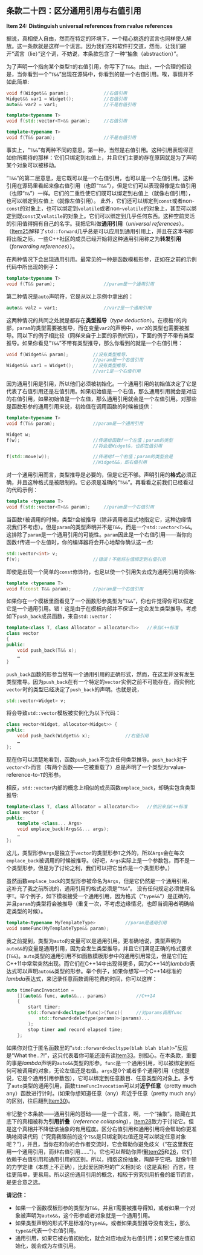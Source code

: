 ## 条款二十四：区分通用引用与右值引用

**Item 24: Distinguish universal references from rvalue references**

据说，真相使人自由，然而在特定的环境下，一个精心挑选的谎言也同样使人解放。这一条款就是这样一个谎言。因为我们在和软件打交道，然而，让我们避开“谎言（lie）”这个词，不妨说，本条款包含了一种“抽象（abstraction）”。

为了声明一个指向某个类型`T`的右值引用，你写下了`T&&`。由此，一个合理的假设是，当你看到一个“`T&&`”出现在源码中，你看到的是一个右值引用。唉，事情并不如此简单:

```cpp
void f(Widget&& param);             //右值引用
Widget&& var1 = Widget();           //右值引用
auto&& var2 = var1;                 //不是右值引用

template<typename T>
void f(std::vector<T>&& param);     //右值引用

template<typename T>
void f(T&& param);                  //不是右值引用
```

事实上，“`T&&`”有两种不同的意思。第一种，当然是右值引用。这种引用表现得正如你所期待的那样：它们只绑定到右值上，并且它们主要的存在原因就是为了声明某个对象可以被移动。

“`T&&`”的第二层意思，是它既可以是一个右值引用，也可以是一个左值引用。这种引用在源码里看起来像右值引用（也即“`T&&`”），但是它们可以表现得像是左值引用（也即“`T&`”）一样。它们的二重性使它们既可以绑定到右值上（就像右值引用），也可以绑定到左值上（就像左值引用）。 此外，它们还可以绑定到`const`或者non-`const`的对象上，也可以绑定到`volatile`或者non-`volatile`的对象上，甚至可以绑定到既`const`又`volatile`的对象上。它们可以绑定到几乎任何东西。这种空前灵活的引用值得拥有自己的名字。我把它叫做**通用引用**（*universal references*）。（[Item25](https://github.com/kelthuzadx/EffectiveModernCppChinese/blob/master/5.RRefMovSemPerfForw/item25.md)解释了`std::forward`几乎总是可以应用到通用引用上，并且在这本书即将出版之际，一些C++社区的成员已经开始将这种通用引用称之为**转发引用**（*forwarding references*））。

在两种情况下会出现通用引用。最常见的一种是函数模板形参，正如在之前的示例代码中所出现的例子：

```cpp
template<typename T>
void f(T&& param);                  //param是一个通用引用
```

第二种情况是`auto`声明符，它是从以上示例中拿出的：

```cpp
auto&& val2 = var1;                 //var2是一个通用引用
```

这两种情况的共同之处就是都存在**类型推导**（*type deduction*）。在模板`f`的内部，`param`的类型需要被推导，而在变量`var2`的声明中，`var2`的类型也需要被推导。同以下的例子相比较（同样来自于上面的示例代码），下面的例子不带有类型推导。如果你看见“`T&&`”不带有类型推导，那么你看到的就是一个右值引用：

```cpp
void f(Widget&& param);         //没有类型推导，
                                //param是一个右值引用
Widget&& var1 = Widget();       //没有类型推导，
                                //var1是一个右值引用
```

因为通用引用是引用，所以他们必须被初始化。一个通用引用的初始值决定了它是代表了右值引用还是左值引用。如果初始值是一个右值，那么通用引用就会是对应的右值引用，如果初始值是一个左值，那么通用引用就会是一个左值引用。对那些是函数形参的通用引用来说，初始值在调用函数的时候被提供：

```cpp
template<typename T>
void f(T&& param);              //param是一个通用引用

Widget w;
f(w);                           //传递给函数f一个左值；param的类型
                                //将会是Widget&，也即左值引用

f(std::move(w));                //传递给f一个右值；param的类型会是
                                //Widget&&，即右值引用
```

对一个通用引用而言，类型推导是必要的，但是它还不够。声明引用的**格式**必须正确，并且这种格式是被限制的。它必须是准确的“`T&&`”。再看看之前我们已经看过的代码示例：

```cpp
template <typename T>
void f(std::vector<T>&& param);     //param是一个右值引用
```

当函数`f`被调用的时候，类型`T`会被推导（除非调用者显式地指定它，这种边缘情况我们不考虑）。但是`param`的类型声明并不是`T&&`，而是一个`std::vector<T>&&`。这排除了`param`是一个通用引用的可能性。`param`因此是一个右值引用——当你向函数`f`传递一个左值时，你的编译器将会开心地帮你确认这一点:

```cpp
std::vector<int> v;
f(v);                           //错误！不能将左值绑定到右值引用
```

即使是出现一个简单的`const`修饰符，也足以使一个引用失去成为通用引用的资格:

```cpp
template <typename T>
void f(const T&& param);        //param是一个右值引用
```
如果你在一个模板里面看见了一个函数形参类型为“`T&&`”，你也许觉得你可以假定它是一个通用引用。错！这是由于在模板内部并不保证一定会发生类型推导。考虑如下`push_back`成员函数，来自`std::vector`：

```cpp
template<class T, class Allocator = allocator<T>>   //来自C++标准
class vector
{
public:
    void push_back(T&& x);
    …
}
```

`push_back`函数的形参当然有一个通用引用的正确形式，然而，在这里并没有发生类型推导。因为`push_back`在有一个特定的`vector`实例之前不可能存在，而实例化`vector`时的类型已经决定了`push_back`的声明。也就是说，

```cpp
std::vector<Widget> v;
```

将会导致`std::vector`模板被实例化为以下代码：

```cpp
class vector<Widget, allocator<Widget>> {
public:
    void push_back(Widget&& x);             //右值引用
    …
};
```

现在你可以清楚地看到，函数`push_back`不包含任何类型推导。`push_back`对于`vector<T>`而言（有两个函数——它被重载了）总是声明了一个类型为rvalue-reference-to-`T`的形参。

相反，`std::vector`内部的概念上相似的成员函数`emplace_back`，却确实包含类型推导:

```cpp
template<class T, class Allocator = allocator<T>>   //依旧来自C++标准
class vector {
public:
    template <class... Args>
    void emplace_back(Args&&... args);
    …
};
```

这儿，类型形参`Args`是独立于`vector`的类型形参`T`之外的，所以`Args`会在每次`emplace_back`被调用的时候被推导。（好吧，`Args`实际上是一个参数包，而不是一个类型形参，但是为了讨论之利，我们可以把它当作是一个类型形参。）

虽然函数`emplace_back`的类型形参被命名为`Args`，但是它仍然是一个通用引用，这补充了我之前所说的，通用引用的格式必须是“`T&&`”。 没有任何规定必须使用名字`T`。举个例子，如下模板接受一个通用引用，因为格式（“`type&&`”）是正确的，并且`param`的类型将会被推导（重复一次，不考虑边缘情况，也即当调用者明确给定类型的时候）。

```cpp
template<typename MyTemplateType>           //param是通用引用
void someFunc(MyTemplateType&& param);
```

我之前提到，类型为`auto`的变量可以是通用引用。更准确地说，类型声明为`auto&&`的变量是通用引用，因为会发生类型推导，并且它们满足正确的格式要求(`T&&`)。`auto`类型的通用引用不如函数模板形参中的通用引用常见，但是它们在C++11中常常突然出现。而它们在C++14中出现得更多，因为C++14的*lambda*表达式可以声明`auto&&`类型的形参。举个例子，如果你想写一个C++14标准的*lambda*表达式，来记录任意函数调用花费的时间，你可以这样：

```cpp
auto timeFuncInvocation =
    [](auto&& func, auto&&... params)           //C++14
    {
        start timer;
        std::forward<decltype(func)>(func)(     //对params调用func
            std::forward<delctype(params)>(params)...
        );
        stop timer and record elapsed time;
    };
```

如果你对位于匿名函数里的“`std::forward<decltype(blah blah blah)>`”反应是“What the...?!”，这只代表着你可能还没有读[Item33](https://github.com/kelthuzadx/EffectiveModernCppChinese/blob/master/6.LambdaExpressions/item33.md)。别担心。在本条款，重要的事是*lambda*声明的`auto&&`类型的形参。`func`是一个通用引用，可以被绑定到任何可被调用的对象，无论左值还是右值。`args`是0个或者多个通用引用（也就是说，它是个通用引用参数包），它可以绑定到任意数目、任意类型的对象上。多亏了`auto`类型的通用引用，函数`timeFuncInvocation`可以对**近乎任意**（pretty much any）函数进行计时。(如果你想知道任意（any）和近乎任意（pretty much any）的区别，往后翻到[Item30](https://github.com/kelthuzadx/EffectiveModernCppChinese/blob/master/5.RRefMovSemPerfForw/item30.md))。

牢记整个本条款——通用引用的基础——是一个谎言，啊，一个“抽象”。隐藏在其底下的真相被称为**引用折叠**（*reference collapsing*），[Item28](https://github.com/kelthuzadx/EffectiveModernCppChinese/blob/master/5.RRefMovSemPerfForw/item28.md)致力于讨论它。但是这个真相并不降低该抽象的有用程度。区分右值引用和通用引用将会帮助你更准确地阅读代码（“究竟我眼前的这个`T&&`是只绑定到右值还是可以绑定任意对象呢？”），并且，当你在和你的合作者交流时，它会帮助你避免歧义（“在这里我在用一个通用引用，而非右值引用……”）。它也可以帮助你弄懂[Item25](https://github.com/kelthuzadx/EffectiveModernCppChinese/blob/master/5.RRefMovSemPerfForw/item25.md)和[26](https://github.com/kelthuzadx/EffectiveModernCppChinese/blob/master/5.RRefMovSemPerfForw/item26.md)，它们依赖于右值引用和通用引用的区别。所以，拥抱这份抽象，陶醉于它吧。就像牛顿的力学定律（本质上不正确），比起爱因斯坦的广义相对论（这是真相）而言，往往更简单，更易用。所以这份通用引用的概念，相较于穷究引用折叠的细节而言，是更合意之选。

**请记住：**

- 如果一个函数模板形参的类型为`T&&`，并且`T`需要被推导得知，或者如果一个对象被声明为`auto&&`，这个形参或者对象就是一个通用引用。
- 如果类型声明的形式不是标准的`type&&`，或者如果类型推导没有发生，那么`type&&`代表一个右值引用。
- 通用引用，如果它被右值初始化，就会对应地成为右值引用；如果它被左值初始化，就会成为左值引用。
